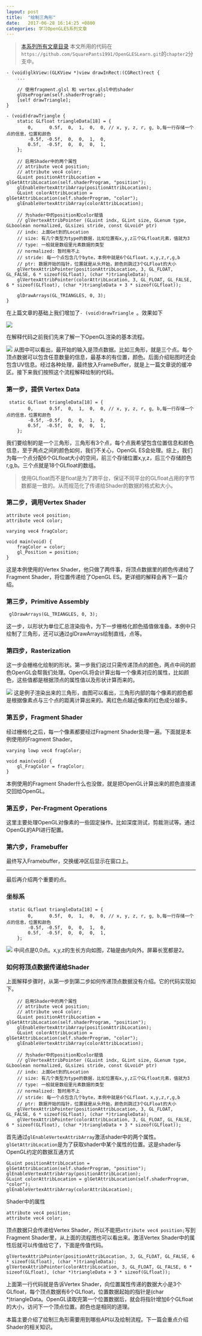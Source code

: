 ```yaml
---
layout: post
title:  "绘制三角形"
date:   2017-06-28 16:14:25 +0800
categories: 学习OpenGLES系列文章
---
```


> [本系列所有文章目录](http://www.jianshu.com/p/df4c8f9bc08d)
> 本文所用的代码在`https://github.com/SquarePants1991/OpenGLESLearn.git`的`chapter2`分支中。

```
- (void)glkView:(GLKView *)view drawInRect:(CGRect)rect {
    ...

    // 使用fragment.glsl 和 vertex.glsl中的shader
    glUseProgram(self.shaderProgram);
    [self drawTriangle];
}

- (void)drawTriangle {
    static GLfloat triangleData[18] = {
        0,      0.5f,  0,  1,  0,  0, // x, y, z, r, g, b,每一行存储一个点的信息，位置和颜色
        -0.5f, -0.5f,  0,  0,  1,  0,
        0.5f,  -0.5f,  0,  0,  0,  1,
    };
    
    // 启用Shader中的两个属性
    // attribute vec4 position;
    // attribute vec4 color;
    GLuint positionAttribLocation = glGetAttribLocation(self.shaderProgram, "position");
    glEnableVertexAttribArray(positionAttribLocation);
    GLuint colorAttribLocation = glGetAttribLocation(self.shaderProgram, "color");
    glEnableVertexAttribArray(colorAttribLocation);
    
    // 为shader中的position和color赋值
    // glVertexAttribPointer (GLuint indx, GLint size, GLenum type, GLboolean normalized, GLsizei stride, const GLvoid* ptr)
    // indx: 上面Get到的Location
    // size: 有几个类型为type的数据，比如位置有x,y,z三个GLfloat元素，值就为3
    // type: 一般就是数组里元素数据的类型
    // normalized: 暂时用不上
    // stride: 每一个点包含几个byte，本例中就是6个GLfloat，x,y,z,r,g,b
    // ptr: 数据开始的指针，位置就是从头开始，颜色则跳过3个GLFloat的大小
    glVertexAttribPointer(positionAttribLocation, 3, GL_FLOAT, GL_FALSE, 6 * sizeof(GLfloat), (char *)triangleData);
    glVertexAttribPointer(colorAttribLocation, 3, GL_FLOAT, GL_FALSE, 6 * sizeof(GLfloat), (char *)triangleData + 3 * sizeof(GLfloat));
    
    glDrawArrays(GL_TRIANGLES, 0, 3);
}
```
在上篇文章的基础上我们增加了`- (void)drawTriangle `。效果如下

![](http://upload-images.jianshu.io/upload_images/2949750-ed3a22436154d985.png?imageMogr2/auto-orient/strip%7CimageView2/2/w/1240)

在解释代码之前我们先来了解一下OpenGL渲染的基本流程。

![](http://upload-images.jianshu.io/upload_images/2949750-202ed7c980a7aef7.png?imageMogr2/auto-orient/strip%7CimageView2/2/w/1240)
从图中可以看出，最开始的输入是顶点数据。比如三角形，就是三个点。每个顶点数据可以包含任意数量的信息，最基本的有位置，颜色。后面介绍贴图时还会包含UV信息。经过各种处理，最终放入FrameBuffer，就是上一篇文章说的缓冲区。接下来我们按照这个流程解释绘制的代码。

### 第一步，提供 Vertex Data
```
 static GLfloat triangleData[18] = {
        0,      0.5f,  0,  1,  0,  0, // x, y, z, r, g, b,每一行存储一个点的信息，位置和颜色
        -0.5f, -0.5f,  0,  0,  1,  0,
        0.5f,  -0.5f,  0,  0,  0,  1,
    };
```
我们要绘制的是一个三角形，三角形有3个点，每个点我希望包含位置信息和颜色信息，至于两点之间的颜色如何，我们不关心，OpenGL ES会处理。综上，我们为每一个点分配6个GLfloat大小的空间，前三个存储位置x,y,z，后三个存储颜色r,g,b。三个点就是18个GLfloat的数组。
> 使用GLfloat而不是float是为了跨平台，保证不同平台的GLfloat占用的字节数都是一致的。从而规范化了传递给Shader的数据的格式和大小。

### 第二步，调用Vertex Shader
```
attribute vec4 position;
attribute vec4 color;

varying vec4 fragColor;

void main(void) {
    fragColor = color;
    gl_Position = position;
}

```
这是本例使用的Vertex Shader，他只做了两件事，将顶点数据里的颜色传递给了Fragment Shader，将位置传递给了OpenGL ES。更详细的解释会再下一篇介绍。

### 第三步，Primitive Assembly
```
 glDrawArrays(GL_TRIANGLES, 0, 3);
```
这一步，以形状为单位汇总渲染指令，为下一步栅格化颜色插值做准备。本例中只绘制了三角形，还可以通过glDrawArrays绘制直线，点等。

### 第四步，Rasterization
这一步会栅格化绘制的形状。第一步我们说过只需传递顶点的颜色，两点中间的颜色OpenGL会帮我们处理。OpenGL将会计算出每一个像素对应的属性，比如颜色，这些值都是根据顶点的属性值以及形状计算而来的。

![](http://upload-images.jianshu.io/upload_images/2949750-3075ab020efeadd6.png?imageMogr2/auto-orient/strip%7CimageView2/2/w/1240)
这是例子渲染出来的三角形，由图可以看出，三角形内部的每个像素的颜色都是根据像素点与三个点的距离计算出来的。离红色点越近像素的红色成分越多。

### 第五步，Fragment Shader
经过栅格化之后，每一个像素都要经过Fragment Shader处理一遍。下面就是本例使用的Fragment Shader。
```
varying lowp vec4 fragColor;

void main(void) {
    gl_FragColor = fragColor;
}

```
本例使用的Fragment Shader什么也没做，就是把OpenGL计算出来的颜色直接递交回给OpenGL。

### 第五步，Per-Fragment Operations
这里主要处理OpenGL对像素的一些固定操作。比如深度测试，剪裁测试等。通过OpenGL的API进行配置。

### 第六步，Framebuffer
最终写入Framebuffer，交换缓冲区后显示在窗口上。

***
最后再介绍两个重要的点。
### 坐标系

```
 static GLfloat triangleData[18] = {
        0,      0.5f,  0,  1,  0,  0, // x, y, z, r, g, b,每一行存储一个点的信息，位置和颜色
        -0.5f, -0.5f,  0,  0,  1,  0,
        0.5f,  -0.5f,  0,  0,  0,  1,
    };
```

![](http://upload-images.jianshu.io/upload_images/2949750-c76a8b91249b62dc.png?imageMogr2/auto-orient/strip%7CimageView2/2/w/1240)
中间点是0,0点。x,y,z的生长方向如图，Z轴是由内向外。屏幕长宽都是2。

### 如何将顶点数据传递给Shader
上面解释步骤时，从第一步到第二步如何传递顶点数据没有介绍。它的代码实现如下。
```
    // 启用Shader中的两个属性
    // attribute vec4 position;
    // attribute vec4 color;
    GLuint positionAttribLocation = glGetAttribLocation(self.shaderProgram, "position");
    glEnableVertexAttribArray(positionAttribLocation);
    GLuint colorAttribLocation = glGetAttribLocation(self.shaderProgram, "color");
    glEnableVertexAttribArray(colorAttribLocation);
    
    // 为shader中的position和color赋值
    // glVertexAttribPointer (GLuint indx, GLint size, GLenum type, GLboolean normalized, GLsizei stride, const GLvoid* ptr)
    // indx: 上面Get到的Location
    // size: 有几个类型为type的数据，比如位置有x,y,z三个GLfloat元素，值就为3
    // type: 一般就是数组里元素数据的类型
    // normalized: 暂时用不上
    // stride: 每一个点包含几个byte，本例中就是6个GLfloat，x,y,z,r,g,b
    // ptr: 数据开始的指针，位置就是从头开始，颜色则跳过3个GLFloat的大小
    glVertexAttribPointer(positionAttribLocation, 3, GL_FLOAT, GL_FALSE, 6 * sizeof(GLfloat), (char *)triangleData);
    glVertexAttribPointer(colorAttribLocation, 3, GL_FLOAT, GL_FALSE, 6 * sizeof(GLfloat), (char *)triangleData + 3 * sizeof(GLfloat));
```
首先通过`glEnableVertexAttribArray`激活shader中的两个属性。`glGetAttribLocation`是为了获取shader中某个属性的位置。这是shader与OpenGL约定的数据互通方式
```
GLuint positionAttribLocation = glGetAttribLocation(self.shaderProgram, "position");
glEnableVertexAttribArray(positionAttribLocation);
GLuint colorAttribLocation = glGetAttribLocation(self.shaderProgram, "color");
glEnableVertexAttribArray(colorAttribLocation);
```
Shader中的属性
```
attribute vec4 position;
attribute vec4 color;
```
顶点数据只会传递给Vertex Shader，所以不能把`attribute vec4 position;`写到Fragment Shader里，从上面的流程图也可以看出来。激活Vertex Shader中的属性后就可以传值给它了，下面是传值代码。
```
glVertexAttribPointer(positionAttribLocation, 3, GL_FLOAT, GL_FALSE, 6 * sizeof(GLfloat), (char *)triangleData);
glVertexAttribPointer(colorAttribLocation, 3, GL_FLOAT, GL_FALSE, 6 * sizeof(GLfloat), (char *)triangleData + 3 * sizeof(GLfloat));
```
上面第一行代码就是告诉Vertex Shader，向位置属性传递的数据大小是3个GLfloat，每个顶点数据有6个GLfloat，位置数据起始的指针是(char *)triangleData。OpenGL读取完第一个位置数据后，就会将指针增加6个GLfloat的大小，访问下一个顶点位置。颜色也是相同的道理。


本篇主要介绍了绘制三角形需要用到哪些API以及绘制流程。下一篇会重点介绍Shader的相关知识。
